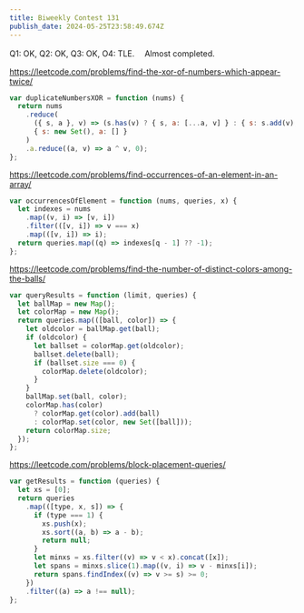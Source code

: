 ```yaml
---
title: Biweekly Contest 131
publish_date: 2024-05-25T23:58:49.674Z
---
```


Q1: OK, Q2: OK, Q3: OK, O4: TLE.　 Almost completed.

https://leetcode.com/problems/find-the-xor-of-numbers-which-appear-twice/

```js
var duplicateNumbersXOR = function (nums) {
  return nums
    .reduce(
      ({ s, a }, v) => (s.has(v) ? { s, a: [...a, v] } : { s: s.add(v), a }),
      { s: new Set(), a: [] }
    )
    .a.reduce((a, v) => a ^ v, 0);
};
```

https://leetcode.com/problems/find-occurrences-of-an-element-in-an-array/

```js
var occurrencesOfElement = function (nums, queries, x) {
  let indexes = nums
    .map((v, i) => [v, i])
    .filter(([v, i]) => v === x)
    .map(([v, i]) => i);
  return queries.map((q) => indexes[q - 1] ?? -1);
};
```

https://leetcode.com/problems/find-the-number-of-distinct-colors-among-the-balls/

```js
var queryResults = function (limit, queries) {
  let ballMap = new Map();
  let colorMap = new Map();
  return queries.map(([ball, color]) => {
    let oldcolor = ballMap.get(ball);
    if (oldcolor) {
      let ballset = colorMap.get(oldcolor);
      ballset.delete(ball);
      if (ballset.size === 0) {
        colorMap.delete(oldcolor);
      }
    }
    ballMap.set(ball, color);
    colorMap.has(color)
      ? colorMap.get(color).add(ball)
      : colorMap.set(color, new Set([ball]));
    return colorMap.size;
  });
};
```

https://leetcode.com/problems/block-placement-queries/

```js
var getResults = function (queries) {
  let xs = [0];
  return queries
    .map(([type, x, s]) => {
      if (type === 1) {
        xs.push(x);
        xs.sort((a, b) => a - b);
        return null;
      }
      let minxs = xs.filter((v) => v < x).concat([x]);
      let spans = minxs.slice(1).map((v, i) => v - minxs[i]);
      return spans.findIndex((v) => v >= s) >= 0;
    })
    .filter((a) => a !== null);
};
```
